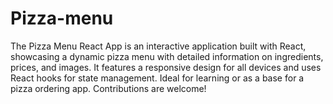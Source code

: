 # Pizza-menu
The Pizza Menu React App is an interactive application built with React, showcasing a dynamic pizza menu with detailed information on ingredients, prices, and images. It features a responsive design for all devices and uses React hooks for state management. Ideal for learning or as a base for a pizza ordering app. Contributions are welcome!
